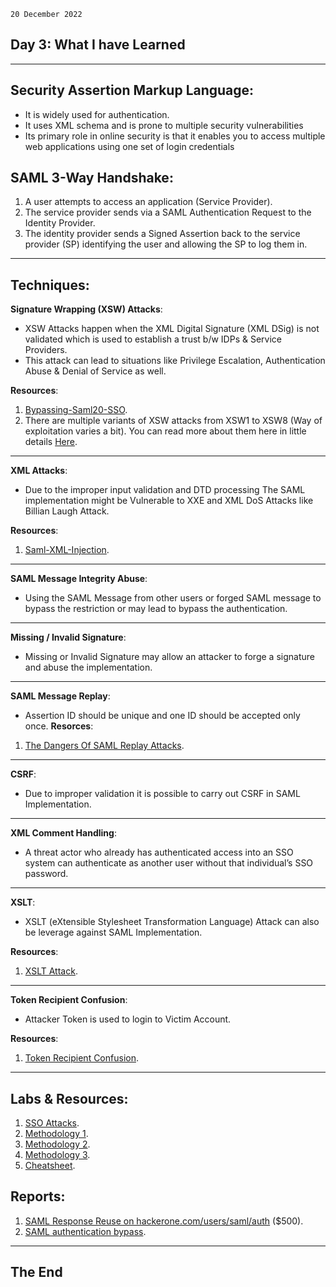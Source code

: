 `20 December 2022`

## **Day 3: What I have Learned**

* * *

## **Security Assertion Markup Language**:

- It is widely used for authentication.
- It uses XML schema and is prone to multiple security vulnerabilities
- Its primary role in online security is that it enables you to access multiple web applications using one set of login credentials

## **SAML 3-Way Handshake**:
1. A user attempts to access an application (Service Provider).
2. The service provider sends via a SAML Authentication Request to the Identity Provider.
3. The identity provider sends a Signed Assertion back to the service provider (SP) identifying the user and allowing the SP to log them in.

* * *

## **Techniques**:

**Signature Wrapping (XSW) Attacks**:

- XSW Attacks happen when the XML Digital Signature (XML DSig) is not validated which is used to establish a trust b/w IDPs & Service Providers.
- This attack can lead to situations like Privilege Escalation, Authentication Abuse & Denial of Service as well.

**Resources**:

1.  [Bypassing-Saml20-SSO](https://research.aurainfosec.io/bypassing-saml20-SSO/).
2.  There are multiple variants of XSW attacks from XSW1 to XSW8 (Way of exploitation varies a bit). You can read more about them here in little details
    [Here](https://github.com/swisskyrepo/PayloadsAllTheThings/blob/master/SAML%20Injection/README.md).

* * *

**XML Attacks**:
- Due to the improper input validation and DTD processing
The SAML implementation might be Vulnerable to XXE and XML DoS Attacks like Billian Laugh Attack.

**Resources**:
1. [Saml-XML-Injection](https://research.nccgroup.com/2021/03/29/saml-xml-injection/).
***

 **SAML Message Integrity Abuse**:
 - Using the SAML Message from other users or forged SAML message to bypass the restriction or may lead to bypass the authentication.
***
**Missing / Invalid Signature**:
- Missing or Invalid Signature may allow an attacker to forge a signature and abuse the implementation.
***
**SAML Message Replay**:
- Assertion ID should be unique and one ID should be accepted only once.
**Resorces**:
1. [The Dangers Of SAML Replay Attacks](https://www.idm-360.com/idm360/the-dangers-of-saml-replay-attacks/).
***
**CSRF**:
- Due to improper validation it is possible to carry out CSRF in SAML Implementation.
***
**XML Comment Handling**:
- A threat actor who already has authenticated access into an SSO system can authenticate as another user without that individual’s SSO password.
***
**XSLT**:
- XSLT (eXtensible Stylesheet Transformation Language) Attack can also be leverage against SAML Implementation.

**Resources**:
1. [XSLT Attack](http://sso-attacks.org/XSLT_Attack).
***
**Token Recipient Confusion**:
- Attacker Token is used to login to Victim Account.

**Resources**:
1. [Token Recipient Confusion](http://sso-attacks.org/Token_Recipient_Confusion).
***
## **Labs & Resources**:
1. [SSO Attacks](http://sso-attacks.org/Category:Attack_Categorisation_By_Attack_on_SAML).
2. [Methodology 1](https://epi052.gitlab.io/notes-to-self/blog/2019-03-07-how-to-test-saml-a-methodology/).
3. [Methodology 2]().
4. [Methodology 3]().
5. [Cheatsheet](https://github.com/OWASP/CheatSheetSeries/blob/master/cheatsheets/SAML_Security_Cheat_Sheet.md).
## **Reports**:
1. [SAML Response Reuse on hackerone.com/users/saml/auth](https://hackerone.com/reports/888930) ($500).
2. [SAML authentication bypass](https://hackerone.com/reports/812064).
***
## **The End**
